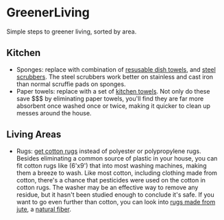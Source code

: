 # GreenerLiving
Simple steps to greener living, sorted by area.

## Kitchen
* Sponges: replace with combination of [resusable dish towels](https://www.amazon.com/]/dp/B07G376745), and [steel scrubbers](https://www.amazon.com/dp/B002CQTXBC). The steel scrubbers work better on stainless and cast iron than normal scruffie pads on sponges. 
* Paper towels: replace with a set of [kitchen towels](https://www.amazon.com/dp/B016RYYBDE). Not only do these save $$$ by eliminating paper towels, you'll find they are far more absorbent once washed once or twice, making it quicker to clean up messes around the house.

## Living Areas
* Rugs: [get cotton rugs](https://www.amazon.com/dp/B01GRZB442) instead of polyester or polypropylene rugs. Besides eliminating a common source of plastic in your house, you can fit cotton rugs like (6'x9') that into most washing machines, making them a breeze to wash. Like most cotton, including clothing made from cotton, there's a chance that pesticides were used on the cotton in cotton rugs. The washer may be an effective way to remove any residue, but it hasn't been studied enough to conclude it's safe. If you want to go even further than cotton, you can look into [rugs made from jute](https://www.amazon.com/dp/B00SWW1K1G), a [natural fiber](https://www.contrado.com/blog/what-is-jute).

